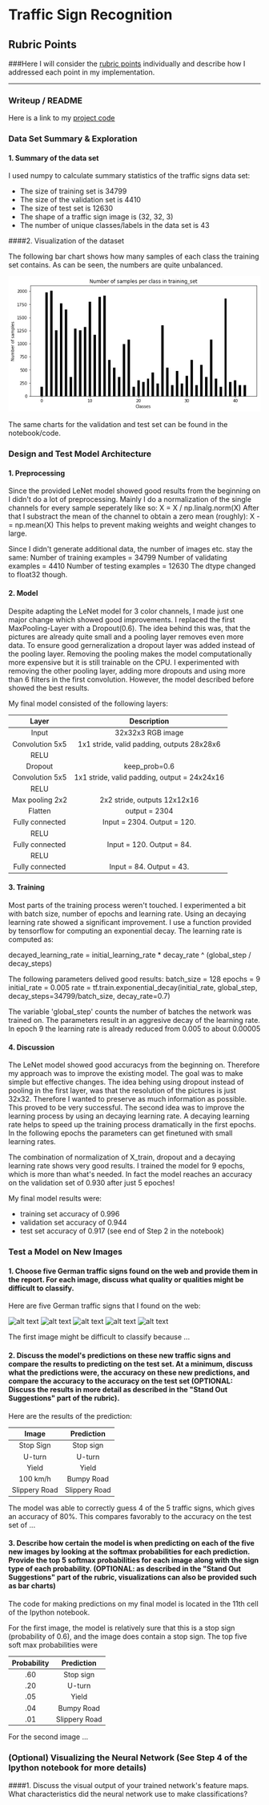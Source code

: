 # Traffic Sign Recognition

[//]: # (Image References)

[image1]: ./examples/visualization.jpg "Visualization"
[image2]: ./examples/grayscale.jpg "Grayscaling"
[image3]: ./examples/random_noise.jpg "Random Noise"
[image4]: ./examples/placeholder.png "Traffic Sign 1"
[image5]: ./examples/placeholder.png "Traffic Sign 2"
[image6]: ./examples/placeholder.png "Traffic Sign 3"
[image7]: ./examples/placeholder.png "Traffic Sign 4"
[image8]: ./examples/placeholder.png "Traffic Sign 5"
[image10]: ./n_classes.png

## Rubric Points
###Here I will consider the [rubric points](https://review.udacity.com/#!/rubrics/481/view) individually and describe how I addressed each point in my implementation.  

---
### Writeup / README

Here is a link to my [project code](https://github.com/joe-123/CarND-Traffic-Sign-Classifier-Project/blob/master/Traffic_Sign_Classifier.ipynb)

### Data Set Summary & Exploration

#### 1. Summary of the data set

I used numpy to calculate summary statistics of the traffic signs data set:

* The size of training set is 34799
* The size of the validation set is 4410
* The size of test set is 12630
* The shape of a traffic sign image is (32, 32, 3)
* The number of unique classes/labels in the data set is 43

####2. Visualization of the dataset

The following bar chart shows how many samples of each class the training set contains. As can be seen, the numbers are quite unbalanced.

![alt text][image10]

The same charts for the validation and test set can be found in the notebook/code.

### Design and Test Model Architecture

#### 1. Preprocessing

Since the provided LeNet model showed good results from the beginning on I didn't do a lot of preprocessing. Mainly I do a normalization of the single channels for every sample seperately like so:
X = X / np.linalg.norm(X)
After that I substract the mean of the channel to obtain a zero mean (roughly):
X -= np.mean(X)
This helps to prevent making weights and weight changes to large.

Since I didn't generate additional data, the number of images etc. stay the same:
Number of training examples = 34799
Number of validating examples = 4410
Number of testing examples = 12630
The dtype changed to float32 though.

#### 2. Model
Despite adapting the LeNet model for 3 color channels, I made just one major change which showed good improvements. I replaced the first MaxPooling-Layer with a Dropout(0.6). The idea behind this was, that the pictures are already quite small and a pooling layer removes even more data. To ensure good gerneralization a dropout layer was added instead of the pooling layer. Removing the pooling makes the model computationally more expensive but it is still trainable on the CPU.
I experimented with removing the other pooling layer, adding more dropouts and using more than 6 filters in the first convolution. However, the model described before showed the best results. 

My final model consisted of the following layers:

| Layer         		|     Description	        					| 
|:---------------------:|:---------------------------------------------:| 
| Input         		| 32x32x3 RGB image   							| 
| Convolution 5x5     	| 1x1 stride, valid padding, outputs 28x28x6 	|
| RELU					|												|
| Dropout	      	| keep_prob=0.6 				|
| Convolution 5x5	    | 1x1 stride, valid padding, output = 24x24x16      									|
| RELU					|												|
| Max pooling	2x2      	| 2x2 stride,  outputs 12x12x16 				|
| Flatten   | output = 2304  |
| Fully connected		| Input = 2304. Output = 120.        									|
| RELU					|												|
| Fully connected		| Input = 120. Output = 84.        									|
| RELU					|												|
| Fully connected		| Input = 84. Output = 43.        									|


#### 3. Training
Most parts of the training process weren't touched. I experimented a bit with batch size, number of epochs and learning rate. Using an decaying learning rate showed a significant improvement. I use a function provided by tensorflow for computing an exponential decay. The learning rate is computed as:

decayed_learning_rate = initial_learning_rate * decay_rate ^ (global_step / decay_steps)

The following parameters delived good results:
batch_size = 128
epochs = 9
initial_rate = 0.005
rate = tf.train.exponential_decay(initial_rate, global_step, decay_steps=34799/batch_size, decay_rate=0.7)

The variable 'global_step' counts the number of batches the network was trained on.
The parameters result in an aggresive decay of the learning rate. In epoch 9 the learning rate is already reduced from 0.005 to about 0.00005

#### 4. Discussion
The LeNet model showed good accuracys from the beginning on. Therefore my approach was to improve the existing model. The goal was to make simple but effective changes. The idea behing using dropout instead of pooling in the first layer, was that the resolution of the pictures is just 32x32. Therefore I wanted to preserve as much information as possible. This proved to be very successful.
The second idea was to improve the learning process by using an decaying learning rate. A decaying learning rate helps to speed up the training process dramatically in the first epochs. In the following epochs the parameters can get finetuned with small learning rates.

The combination of normalization of X_train, dropout and a decaying learning rate shows very good results. I trained the model for 9 epochs, which is more than what's needed. In fact the model reaches an accuracy on the validation set of 0.930 after just 5 epoches!

My final model results were:
* training set accuracy of 0.996
* validation set accuracy of 0.944
* test set accuracy of 0.917
(see end of Step 2 in the notebook)
 

### Test a Model on New Images

#### 1. Choose five German traffic signs found on the web and provide them in the report. For each image, discuss what quality or qualities might be difficult to classify.

Here are five German traffic signs that I found on the web:

![alt text][image4] ![alt text][image5] ![alt text][image6] 
![alt text][image7] ![alt text][image8]

The first image might be difficult to classify because ...

#### 2. Discuss the model's predictions on these new traffic signs and compare the results to predicting on the test set. At a minimum, discuss what the predictions were, the accuracy on these new predictions, and compare the accuracy to the accuracy on the test set (OPTIONAL: Discuss the results in more detail as described in the "Stand Out Suggestions" part of the rubric).

Here are the results of the prediction:

| Image			        |     Prediction	        					| 
|:---------------------:|:---------------------------------------------:| 
| Stop Sign      		| Stop sign   									| 
| U-turn     			| U-turn 										|
| Yield					| Yield											|
| 100 km/h	      		| Bumpy Road					 				|
| Slippery Road			| Slippery Road      							|


The model was able to correctly guess 4 of the 5 traffic signs, which gives an accuracy of 80%. This compares favorably to the accuracy on the test set of ...

#### 3. Describe how certain the model is when predicting on each of the five new images by looking at the softmax probabilities for each prediction. Provide the top 5 softmax probabilities for each image along with the sign type of each probability. (OPTIONAL: as described in the "Stand Out Suggestions" part of the rubric, visualizations can also be provided such as bar charts)

The code for making predictions on my final model is located in the 11th cell of the Ipython notebook.

For the first image, the model is relatively sure that this is a stop sign (probability of 0.6), and the image does contain a stop sign. The top five soft max probabilities were

| Probability         	|     Prediction	        					| 
|:---------------------:|:---------------------------------------------:| 
| .60         			| Stop sign   									| 
| .20     				| U-turn 										|
| .05					| Yield											|
| .04	      			| Bumpy Road					 				|
| .01				    | Slippery Road      							|


For the second image ... 

### (Optional) Visualizing the Neural Network (See Step 4 of the Ipython notebook for more details)
####1. Discuss the visual output of your trained network's feature maps. What characteristics did the neural network use to make classifications?


